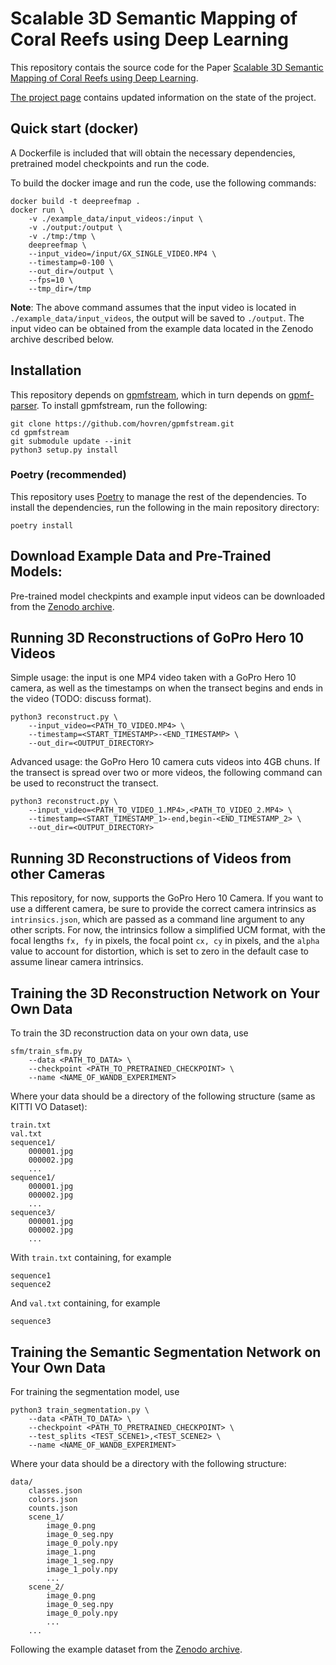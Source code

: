 # Scalable 3D Semantic Mapping of Coral Reefs using Deep Learning

This repository contais the source code for the Paper [Scalable 3D Semantic Mapping of Coral Reefs using Deep Learning](https://arxiv.org/abs/2309.12804).

[The project page](https://josauder.github.io/deepreefmap/) contains updated information on the state of the project.


## Quick start (docker)

A Dockerfile is included that will obtain the necessary dependencies,
pretrained model checkpoints and run the code.

To build the docker image and run the code, use the following commands:

```
docker build -t deepreefmap .
docker run \
    -v ./example_data/input_videos:/input \
    -v ./output:/output \
    -v ./tmp:/tmp \
    deepreefmap \
    --input_video=/input/GX_SINGLE_VIDEO.MP4 \
    --timestamp=0-100 \
    --out_dir=/output \
    --fps=10 \
    --tmp_dir=/tmp

```

**Note**: The above command assumes that the input video is located in
`./example_data/input_videos`, the output will be saved to `./output`. The
input video can be obtained from the example data located in the Zenodo archive
described below.


## Installation

This repository depends on [gpmfstream](https://github.com/hovren/gpmfstream), which in turn depends on [gpmf-parser](https://github.com/gopro/gpmf-parser).
To install gpmfstream, run the following:

```
git clone https://github.com/hovren/gpmfstream.git
cd gpmfstream
git submodule update --init
python3 setup.py install
```

### Poetry (recommended)

This repository uses [Poetry](https://python-poetry.org/) to manage the rest
of the dependencies. To install the dependencies, run the following in the main
repository directory:

```
poetry install
```

## Download Example Data and Pre-Trained Models:

Pre-trained model checkpints and example input videos can be downloaded from the [Zenodo archive](https://zenodo.org/record/10624794).

## Running 3D Reconstructions of GoPro Hero 10 Videos

Simple usage: the input is one MP4 video taken with a GoPro Hero 10 camera, as well as the timestamps on when the transect begins and ends in the video (TODO: discuss format).

```
python3 reconstruct.py \
    --input_video=<PATH_TO_VIDEO.MP4> \
    --timestamp=<START_TIMESTAMP>-<END_TIMESTAMP> \
    --out_dir=<OUTPUT_DIRECTORY>
```

Advanced usage: the GoPro Hero 10 camera cuts videos into 4GB chuns. If the transect is spread over two or more videos, the following command can be used to reconstruct the transect.

```
python3 reconstruct.py \
    --input_video=<PATH_TO_VIDEO_1.MP4>,<PATH_TO_VIDEO_2.MP4> \
    --timestamp=<START_TIMESTAMP_1>-end,begin-<END_TIMESTAMP_2> \
    --out_dir=<OUTPUT_DIRECTORY>
```

## Running 3D Reconstructions of Videos from other Cameras

This repository, for now, supports the GoPro Hero 10 Camera. If you want to use a different camera, be sure to provide the correct camera intrinsics as `intrinsics.json`, which are passed as a command line argument to any other scripts. For now, the intrinsics follow a simplified UCM format, with the focal lengths `fx, fy` in pixels, the focal point `cx, cy` in pixels, and the `alpha` value to account for distortion, which is set to zero in the default case to assume linear camera intrinsics.

## Training the 3D Reconstruction Network on Your Own Data

To train the 3D reconstruction data on your own data, use

```
sfm/train_sfm.py
    --data <PATH_TO_DATA> \
    --checkpoint <PATH_TO_PRETRAINED_CHECKPOINT> \
    --name <NAME_OF_WANDB_EXPERIMENT>
````

Where your data should be a directory of the following structure (same as KITTI VO Dataset):

```
train.txt
val.txt
sequence1/
    000001.jpg
    000002.jpg
    ...
sequence1/
    000001.jpg
    000002.jpg
    ...
sequence3/
    000001.jpg
    000002.jpg
    ...
```

With `train.txt` containing, for example

```
sequence1
sequence2
```
And `val.txt` containing, for example

```
sequence3
```

## Training the Semantic Segmentation Network on Your Own Data

For training the segmentation model, use

```
python3 train_segmentation.py \
    --data <PATH_TO_DATA> \
    --checkpoint <PATH_TO_PRETRAINED_CHECKPOINT> \
    --test_splits <TEST_SCENE1>,<TEST_SCENE2> \
    --name <NAME_OF_WANDB_EXPERIMENT>
```

Where your data should be a directory with the following structure:
```
data/
    classes.json
    colors.json
    counts.json
    scene_1/
        image_0.png
        image_0_seg.npy
        image_0_poly.npy
        image_1.png
        image_1_seg.npy
        image_1_poly.npy
        ...
    scene_2/
        image_0.png
        image_0_seg.npy
        image_0_poly.npy
        ...
    ...
```

Following the example dataset from the [Zenodo archive](https://zenodo.org/record/10624794).